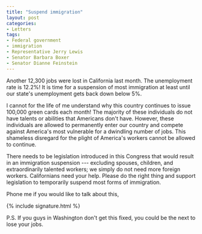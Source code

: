 ```yaml
---
title: "Suspend immigration"
layout: post
categories:
- Letters
tags:
- Federal government
- immigration
- Representative Jerry Lewis
- Senator Barbara Boxer
- Senator Dianne Feinstein
---
```


Another 12,300 jobs were lost in California last month. The unemployment rate is 12.2%! It is time for a suspension of most immigration at least until our state's unemployment gets back down below 5%.  
  
I cannot for the life of me understand why this country continues to issue 100,000 green cards each month! The majority of these individuals do not have talents or abilities that Americans don't have. However, these individuals are allowed to permanently enter our country and compete against America's most vulnerable for a dwindling number of jobs. This shameless disregard for the plight of America's workers cannot be allowed to continue.

There needs to be legislation introduced in this Congress that would result in an immigration suspension --- excluding spouses, children, and extraordinarily talented workers; we simply do not need more foreign workers. Californians need your help. Please do the right thing and support legislation to temporarily suspend most forms of immigration.

Phone me if you would like to talk about this,

{% include signature.html %}

P.S. If you guys in Washington don't get this fixed, you could be the next to lose your jobs.